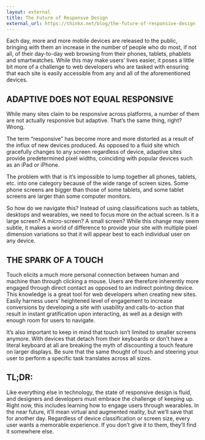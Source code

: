 ```yaml
---
layout: external
title: The Future of Responsve Design
external_url: https://thinkx.net/blog/the-future-of-responsive-design
---
```


Each day, more and more mobile devices are released to the public, bringing with them an increase in the number of people who do most, if not all, of their day-to-day web browsing from their phones, tablets, phablets and smartwatches. While this may make users’ lives easier, it poses a little bit more of a challenge to web developers who are tasked with ensuring that each site is easily accessible from any and all of the aforementioned devices.

## ADAPTIVE DOES NOT EQUAL RESPONSIVE

While many sites claim to be responsive across platforms, a number of them are not actually responsive but adaptive. That’s the same thing, right? Wrong.

The term “responsive” has become more and more distorted as a result of the influx of new devices produced. As opposed to a fluid site which gracefully changes to any screen regardless of device, adaptive sites provide predetermined pixel widths, coinciding with popular devices such as an iPad or iPhone.

The problem with that is it’s impossible to lump together all phones, tablets, etc. into one category because of the wide range of screen sizes. Some phone screens are bigger than those of some tablets, and some tablet screens are larger than some computer monitors.

So how do we navigate this? Instead of using classifications such as tablets, desktops and wearables, we need to focus more on the actual screen. Is it a large screen? A micro-screen? A small screen? While this change may seem subtle, it makes a world of difference to provide your site with multiple pixel dimension variations so that it will appear best to each individual user on any device.

## THE SPARK OF A TOUCH

Touch elicits a much more personal connection between human and machine than through clicking a mouse. Users are therefore inherently more engaged through direct contact as opposed to an indirect pointing device. This knowledge is a great tool for web developers when creating new sites. Easily harness users’ heightened level of engagement to increase conversions by developing a site with usability and calls-to-action that result in instant gratification upon interacting, as well as a design with enough room for users to navigate.

It’s also important to keep in mind that touch isn’t limited to smaller screens anymore. With devices that detach from their keyboards or don’t have a literal keyboard at all are breaking the myth of discounting a touch feature on larger displays. Be sure that the same thought of touch and steering your user to perform a specific task translates across all sizes.

## TL;DR:

Like everything else in technology, the state of responsive design is fluid, and designers and developers must embrace the challenge of keeping up. Right now, this includes learning how to engage users through wearables. In the near future, it’ll mean virtual and augmented reality, but we’ll save that for another day. Regardless of device classification or screen size, every user wants a memorable experience. If you don’t give it to them, they’ll find it somewhere else.
